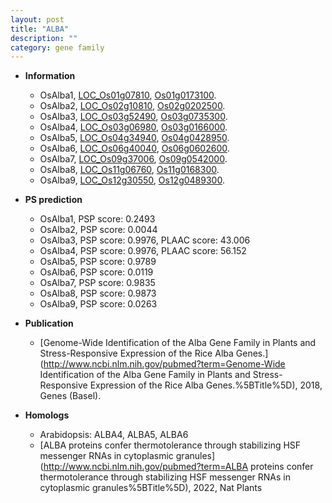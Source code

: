 ```yaml
---
layout: post
title: "ALBA"
description: ""
category: gene family
---
```


* **Information**  
    + OsAlba1, [LOC_Os01g07810](http://rice.uga.edu/cgi-bin/ORF_infopage.cgi?orf=LOC_Os01g07810), [Os01g0173100](http://rapdb.dna.affrc.go.jp/viewer/gbrowse_details/irgsp1?name=Os01g0173100).
    + OsAlba2, [LOC_Os02g10810](http://rice.uga.edu/cgi-bin/ORF_infopage.cgi?orf=LOC_Os02g10810), [Os02g0202500](http://rapdb.dna.affrc.go.jp/viewer/gbrowse_details/irgsp1?name=Os02g0202500).
    + OsAlba3, [LOC_Os03g52490](http://rice.uga.edu/cgi-bin/ORF_infopage.cgi?orf=LOC_Os03g52490), [Os03g0735300](http://rapdb.dna.affrc.go.jp/viewer/gbrowse_details/irgsp1?name=Os03g0735300).
    + OsAlba4, [LOC_Os03g06980](http://rice.uga.edu/cgi-bin/ORF_infopage.cgi?orf=LOC_Os03g06980), [Os03g0166000](http://rapdb.dna.affrc.go.jp/viewer/gbrowse_details/irgsp1?name=Os03g0166000).
    + OsAlba5, [LOC_Os04g34940](http://rice.uga.edu/cgi-bin/ORF_infopage.cgi?orf=LOC_Os04g34940), [Os04g0428950](http://rapdb.dna.affrc.go.jp/viewer/gbrowse_details/irgsp1?name=Os04g0428950).
    + OsAlba6, [LOC_Os06g40040](http://rice.uga.edu/cgi-bin/ORF_infopage.cgi?orf=LOC_Os06g40040), [Os06g0602600](http://rapdb.dna.affrc.go.jp/viewer/gbrowse_details/irgsp1?name=Os06g0602600).
    + OsAlba7, [LOC_Os09g37006](http://rice.uga.edu/cgi-bin/ORF_infopage.cgi?orf=LOC_Os09g37006), [Os09g0542000](http://rapdb.dna.affrc.go.jp/viewer/gbrowse_details/irgsp1?name=Os09g0542000).
    + OsAlba8, [LOC_Os11g06760](http://rice.uga.edu/cgi-bin/ORF_infopage.cgi?orf=LOC_Os11g06760), [Os11g0168300](http://rapdb.dna.affrc.go.jp/viewer/gbrowse_details/irgsp1?name=Os11g0168300).
    + OsAlba9, [LOC_Os12g30550](http://rice.uga.edu/cgi-bin/ORF_infopage.cgi?orf=LOC_Os12g30550), [Os12g0489300](http://rapdb.dna.affrc.go.jp/viewer/gbrowse_details/irgsp1?name=Os12g0489300).

* **PS prediction**
    + OsAlba1, PSP score: 0.2493
    + OsAlba2, PSP score: 0.0044
    + OsAlba3, PSP score: 0.9976, PLAAC score: 43.006
    + OsAlba4, PSP score: 0.9976, PLAAC score: 56.152
    + OsAlba5, PSP score: 0.9789
    + OsAlba6, PSP score: 0.0119
    + OsAlba7, PSP score: 0.9835
    + OsAlba8, PSP score: 0.9873
    + OsAlba9, PSP score: 0.0263

* **Publication**  
    + [Genome-Wide Identification of the Alba Gene Family in Plants and Stress-Responsive Expression of the Rice Alba Genes.](http://www.ncbi.nlm.nih.gov/pubmed?term=Genome-Wide Identification of the Alba Gene Family in Plants and Stress-Responsive Expression of the Rice Alba Genes.%5BTitle%5D), 2018, Genes (Basel).

* **Homologs**  
    + Arabidopsis: ALBA4, ALBA5, ALBA6
    + [ALBA proteins confer thermotolerance through stabilizing HSF messenger RNAs in cytoplasmic granules](http://www.ncbi.nlm.nih.gov/pubmed?term=ALBA proteins confer thermotolerance through stabilizing HSF messenger RNAs in cytoplasmic granules%5BTitle%5D), 2022, Nat Plants
